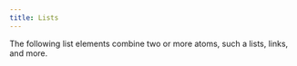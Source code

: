 ```yaml
---
title: Lists
---
```


The following list elements combine two or more atoms, such a lists, links, and more.